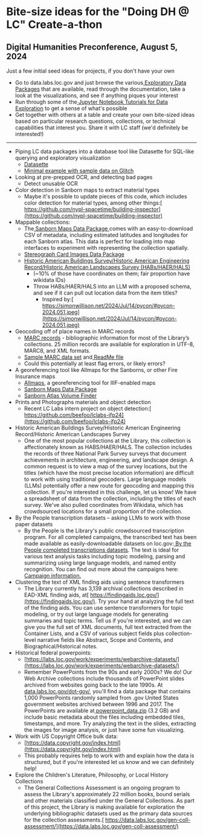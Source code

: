 # Bite-size ideas for the "Doing DH @ LC" Create-a-thon 

## Digital Humanities Preconference, August 5, 2024

Just a few initial seed ideas for projects, if you don't have your own 

* Go to data.labs.loc.gov and just browse the various[ Exploratory Data Packages](https://data.labs.loc.gov/packages/) that are available, read through the documentation, take a look at the visualizations, and see if anything piques your interest 
* Run through some of the[ Jupyter Notebook Tutorials for Data Exploration](https://libraryofcongress.github.io/data-exploration/intro.html) to get a sense of what's possible 
* Get together with others at a table and create your own bite-sized ideas based on particular research questions, collections, or technical capabilities that interest you. Share it with LC staff (we'd definitely be interested!) 

--- 

* Piping LC data packages into a database tool like Datasette for SQL-like querying and exploratory visualization 
    * [Datasette](https://datasette.io/) 
    * [Minimal example with sample data on Glitch](https://third-boiling-system.glitch.me/data/sample-data_metadata) 
* Looking at pre-prepped OCR, and detecting bad pages 
    * Detect unusable OCR 
* Color detection in Sanborn maps to extract material types 
    * Maybe it's possible to update pieces of this code, which includes color detection for material types, among other things:[ https://github.com/nypl-spacetime/building-inspector](https://github.com/nypl-spacetime/building-inspector) 
* Mappable collections: 
    * The[ Sanborn Maps Data Package](https://data.labs.loc.gov/sanborn/)<span style="text-decoration:underline;"> </span>comes with an easy-to-download CSV of metadata, including estimated latitudes and longitudes for each Sanborn atlas. This data is perfect for loading into map interfaces to experiment with representing the collection spatially.  
    * [Stereograph Card Images Data Package](https://data.labs.loc.gov/stereographs/) 
    * [Historic American Buildings Survey/Historic American Engineering Record/Historic American Landscapes Survey (HABs/HAER/HALS)](https://www.loc.gov/pictures/collection/hh/)  
        * (~10% of those have coordinates on them; fair proportion have wikidata IDs) 
        * Throw HABs/HAER/HALS into an LLM with a proposed schema, and see if it can pull out location data from the item titles? 
            * Inspired by:[ https://simonwillison.net/2024/Jul/14/pycon/#pycon-2024.051.jpeg](https://simonwillison.net/2024/Jul/14/pycon/#pycon-2024.051.jpeg) 
* Geocoding off of place names in MARC records 
    * [MARC records](https://www.loc.gov/cds/products/marcDist.php) - bibliographic information for most of the Library’s collections. 25 million records are available for exploration in UTF-8, MARC8, and XML formats. 
    * [Sample MARC data set](https://labs.loc.gov/static/labs/events/images/hack-to-learn-MARCSample.tar.gz) and[ ReadMe file](https://labs.loc.gov/static/labs/lc-for-robots/images/readme-marc.txt) 
    * Could this potentially at least flag errors, or likely errors? 
* A georeferencing tool like Allmaps for the Sanborns, or other Fire Insurance maps 
    * [Allmaps](https://allmaps.org/), a georeferencing tool for IIIF-enabled maps 
    * [Sanborn Maps Data Package](https://data.labs.loc.gov/sanborn/) 
    * [Sanborn Atlas Volume Finder](https://guides.loc.gov/fire-insurance-maps/sanborn-atlas-volume-finder)  
* Prints and Photographs materials and object detection  
    * Recent LC Labs intern project on object detection:[ https://github.com/beefoo/lclabs-jfp24](https://github.com/beefoo/lclabs-jfp24)  
* Historic American Buildings Survey/Historic American Engineering Record/Historic American Landscapes Survey 
    * One of the most popular collections at the Library, this collection is affectionately known as HABS/HAER/HALS. The collection includes the records of three National Park Survey surveys that document achievements in architecture, engineering, and landscape design. A common request is to view a map of the survey locations, but the titles (which have the most precise location information) are difficult to work with using traditional geocoders. Large language models (LLMs) potentially offer a new route for geocoding and mapping this collection. If you're interested in this challenge, let us know! We have a spreadsheet of data from the collection, including the titles of each survey. We've also pulled coordinates from Wikidata, which has crowdsourced locations for a small proportion of the collection.  
* By the People transcription datasets – asking LLMs to work with those paper datasets 
    * By the People is the Library's public crowdsourced transcription program. For all completed campaigns, the transcribed text has been made available as easily-downloadable datasets on loc.gov:[ By the People completed transcriptions datasets](https://www.loc.gov/collections/selected-datasets/?fa=contributor:by+the+people+%28program%29). The text is ideal for various text analysis tasks including topic modeling, parsing and summarizing using large language models, and named entity recognition. You can find out more about the campaigns here:[ Campaign information.](https://crowd.loc.gov/campaigns/completed/) 
* Clustering the text of XML finding aids using sentence transformers 
    * The Library currently has 3,139 archival collections described in EAD-XML finding aids, at[ https://findingaids.loc.gov/](https://findingaids.loc.gov/). Try your hand at analyzing the full text of the finding aids. You can use sentence transformers for topic modeling, or try out large language models for generating summaries and topic terms. Tell us if you're interested, and we can give you the full set of XML documents, full text extracted from the Container Lists, and a CSV of various subject fields plus collection-level narrative fields like Abstract, Scope and Contents, and Biographical/Historical notes.  
* Historical federal powerpoints:  
    * [https://labs.loc.gov/work/experiments/webarchive-datasets/](https://labs.loc.gov/work/experiments/webarchive-datasets/)  
    * Remember PowerPoints from the 90s and early 2000s? We do! Our Web Archive collections include thousands of PowerPoint slides archived from websites going back to the late 1990s. At[ data.labs.loc.gov/dot-gov/](https://data.labs.loc.gov/dot-gov/), you'll find a data package that contains 1,000 PowerPoints randomly sampled from .gov United States government websites archived between 1996 and 2017. The PowerPoints are available at[ powerpoint_data.zip](https://data.labs.loc.gov/dot-gov/powerpoint_data.zip) (3.2 GB) and include basic metadata about the files including embedded tiles, timestamps, and more. Try analyzing the text in the slides, extracting the images for image analysis, or just have some fun visualizing.  
* Work with US Copyright Office bulk data:  
    * [https://data.copyright.gov/index.html](https://data.copyright.gov/index.html)  
    * This probably requires help to work with and explain how the data is structured, but if you're interested let us know and we can definitely help!  
* Explore the Children's Literature, Philosophy, or Local History Collections  
    * The General Collections Assessment is an ongoing program to assess the Library's approximately 22 million books, bound serials and other materials classified under the General Collections. As part of this project, the Library is making available for exploration the underlying bibliographic datasets used as the primary data sources for the collection assessments.[ https://data.labs.loc.gov/gen-coll-assessment/](https://data.labs.loc.gov/gen-coll-assessment/)  